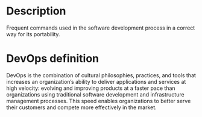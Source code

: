 # Description
Frequent commands used in the software development process in a correct way for its portability.

# DevOps definition
DevOps is the combination of cultural philosophies, practices, and tools that increases an organization’s 
ability to deliver applications and services at high velocity: evolving and improving products
at a faster pace than organizations using traditional software development and infrastructure management processes.
This speed enables organizations to better serve their customers and compete more effectively in the market.
